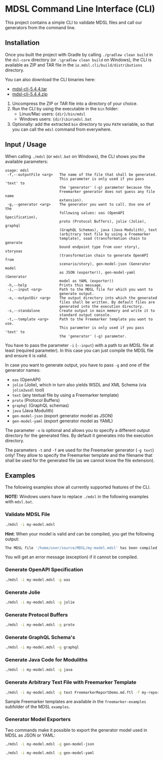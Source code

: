 # MDSL Command Line Interface (CLI)

This project contains a simple CLI to validate MDSL files and call our generators from the command line.

## Installation
Once you built the project with Gradle by calling `./gradlew clean build` in the `dsl-core` directory (or `.\gradlew clean build` on Windows), the CLI is available as ZIP and TAR file in the `io.mdsl.cli/build/distributions` directory.

You can also download the CLI binaries here:

 * [mdsl-cli-5.4.4.tar](https://github.com/Microservice-API-Patterns/MDSL-Specification/releases/download/v5.4.4/mdsl-cli-5.4.4.tar)
 * [mdsl-cli-5.4.4.zip](https://github.com/Microservice-API-Patterns/MDSL-Specification/releases/download/v5.4.4/mdsl-cli-5.4.4.zip)

1. Uncompress the ZIP or TAR file into a directory of your choice.
2. Run the CLI by using the executable in the `bin` folder:
   * Linux/Mac users: `{dir}/bin/mdsl`
   * Windows users: `{dir}\bin\mdsl.bat`
3. Optionally: add the extracted `bin` directory to you `PATH` variable, so that you can call the `mdsl` command from everywhere.

## Input / Usage
When calling `./mdsl` (or `mdsl.bat` on Windows), the CLI shows you the available parameters:

```text
usage: mdsl
 -f,--outputFile <arg>   The name of the file that shall be generated.
                         This parameter is only used if you pass 'text' to
                         the 'generator' (-g) parameter because the
                         Freemarker generator does not guess any file name
                         extension).
 -g,--generator <arg>    The generator you want to call. Use one of the
                         following values: oas (OpenAPI Specification),
                         proto (Protocol Buffers), jolie (Jolie), graphql
                         (GraphQL Schemas), java (Java Modulith), text
                         (arbitrary text file by using a Freemarker
                         template), soad (transformation chain to generate
                         bound endpoint type from user story), storyoas
                         (transformation chain to generate OpenAPI from
                         scenario/story), gen-model-json (Generator model
                         as JSON (exporter)), gen-model-yaml (Generator
                         model as YAML (exporter))
 -h,--help               Prints this message.
 -i,--input <arg>        Path to the MDSL file for which you want to
                         generate output.
 -o,--outputDir <arg>    The output directory into which the generated
                         files shall be written. By default files are
                         generated into the execution directory.
 -s,--standalone         Create output in main memory and write it to
                         standard output console.
 -t,--template <arg>     Path to the Freemarker template you want to use.
                         This parameter is only used if you pass 'text' to
                         the 'generator' (-g) parameter. 
```

You have to pass the parameter `-i` (`--input`) with a path to an MDSL file at least (required parameter). In this case you can just compile the MDSL file and ensure it is valid.

In case you want to generate output, you have to pass `-g` and one of the generator names:
 * `oas` (OpenAPI)
 * `jolie` (Jolie), which in turn also yields WSDL and XML Schema (via `jolie2wsdl` tool)
 * `text` (any textual file by using a Freemarker template)
 * `proto` (Protocol Buffers)
 * `graphql` (GraphQL schemas)
 * `java` (Java Modulith)
 * `gen-model-json` (export generator model as JSON)
 * `gen-model-yaml` (export generator model as YAML)
 
The parameter `-o` is optional and allows you to specify a different output directory for the generated files. By default it generates into the execution directory.

The parameters `-t` and `-f` are used for the Freemarker generator (`-g text`) only! They allow to specify the Freemarker template and the filename that shall be used for the generated file (as we cannot know the file extension).

## Examples
The following examples show all currently supported features of the CLI.

**NOTE:** Windows users have to replace `./mdsl` in the following examples with `mdsl.bat`.

### Validate MDSL File

```bash
./mdsl -i my-model.mdsl
```

**Hint**: When your model is valid and can be compiled, you get the following output:

```bash
The MDSL file '/home/user/source/MDSL/my-model.mdsl' has been compiled without errors.
```

You will get an error message (exception) if it cannot be compiled.

### Generate OpenAPI Specification

```bash
./mdsl -i my-model.mdsl -g oas
```

### Generate Jolie

```bash
./mdsl -i my-model.mdsl -g jolie
```

### Generate Protocol Buffers

```bash
./mdsl -i my-model.mdsl -g proto
```

### Generate GraphQL Schema's

```bash
./mdsl -i my-model.mdsl -g graphql
```

### Generate Java Code for Moduliths

```bash
./mdsl -i my-model.mdsl -g java
```

### Generate Arbitrary Text File with Freemarker Template

```bash
./mdsl -i my-model.mdsl -g text FreemarkerReportDemo.md.ftl -f my-report.md
``` 

Sample Freemarker templates are available in the `freemarker-examples` subfolder of the MDSL `examples`.

### Generator Model Exporters
Two commands make it possible to export the generator model used in MDSL as JSON or YAML:

```bash
./mdsl -i my-model.mdsl -g gen-model-json
```

```bash
./mdsl -i my-model.mdsl -g gen-model-yaml
```
